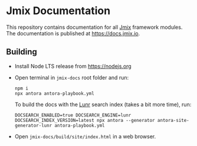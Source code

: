 # Jmix Documentation

This repository contains documentation for all [Jmix](https://jmix.io) framework modules. The documentation is published at https://docs.jmix.io.

## Building

* Install Node LTS release from https://nodejs.org

* Open terminal in `jmix-docs` root folder and run:
  ```
  npm i
  npx antora antora-playbook.yml
  ```
  To build the docs with the [Lunr](https://lunrjs.com) search index (takes a bit more time), run:
  ```
  DOCSEARCH_ENABLED=true DOCSEARCH_ENGINE=lunr DOCSEARCH_INDEX_VERSION=latest npx antora --generator antora-site-generator-lunr antora-playbook.yml
  ```

* Open `jmix-docs/build/site/index.html` in a web browser.